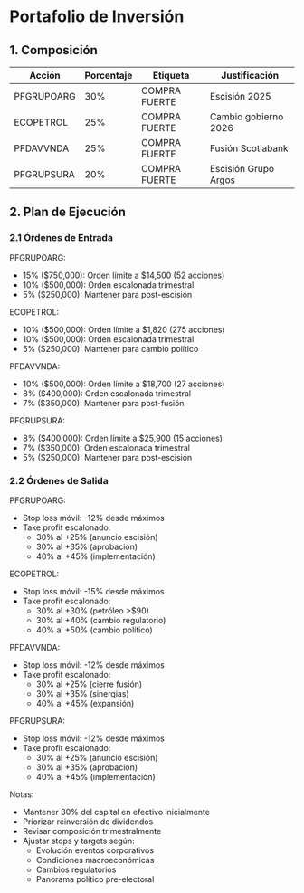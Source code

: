 # Portafolio de Inversión

## 1. Composición

| Acción | Porcentaje | Etiqueta | Justificación |
|--------|------------|----------|---------------|
| PFGRUPOARG | 30% | COMPRA FUERTE | Escisión 2025 |
| ECOPETROL | 25% | COMPRA FUERTE | Cambio gobierno 2026 |
| PFDAVVNDA | 25% | COMPRA FUERTE | Fusión Scotiabank |
| PFGRUPSURA | 20% | COMPRA FUERTE | Escisión Grupo Argos |

## 2. Plan de Ejecución

### 2.1 Órdenes de Entrada

PFGRUPOARG:
- 15% ($750,000): Orden límite a $14,500 (52 acciones)
- 10% ($500,000): Orden escalonada trimestral
- 5% ($250,000): Mantener para post-escisión

ECOPETROL:
- 10% ($500,000): Orden límite a $1,820 (275 acciones)
- 10% ($500,000): Orden escalonada trimestral
- 5% ($250,000): Mantener para cambio político

PFDAVVNDA:
- 10% ($500,000): Orden límite a $18,700 (27 acciones)
- 8% ($400,000): Orden escalonada trimestral
- 7% ($350,000): Mantener para post-fusión

PFGRUPSURA:
- 8% ($400,000): Orden límite a $25,900 (15 acciones)
- 7% ($350,000): Orden escalonada trimestral
- 5% ($250,000): Mantener para post-escisión

### 2.2 Órdenes de Salida

PFGRUPOARG:
- Stop loss móvil: -12% desde máximos
- Take profit escalonado:
  * 30% al +25% (anuncio escisión)
  * 30% al +35% (aprobación)
  * 40% al +45% (implementación)

ECOPETROL:
- Stop loss móvil: -15% desde máximos
- Take profit escalonado:
  * 30% al +30% (petróleo >$90)
  * 30% al +40% (cambio regulatorio)
  * 40% al +50% (cambio político)

PFDAVVNDA:
- Stop loss móvil: -12% desde máximos
- Take profit escalonado:
  * 30% al +25% (cierre fusión)
  * 30% al +35% (sinergias)
  * 40% al +45% (expansión)

PFGRUPSURA:
- Stop loss móvil: -12% desde máximos
- Take profit escalonado:
  * 30% al +25% (anuncio escisión)
  * 30% al +35% (aprobación)
  * 40% al +45% (implementación)

Notas:
- Mantener 30% del capital en efectivo inicialmente
- Priorizar reinversión de dividendos
- Revisar composición trimestralmente
- Ajustar stops y targets según:
  * Evolución eventos corporativos
  * Condiciones macroeconómicas
  * Cambios regulatorios
  * Panorama político pre-electoral 